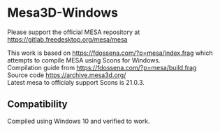 # Mesa3D-Windows

Please support the official MESA repository at https://gitlab.freedesktop.org/mesa/mesa

This work is based on https://fdossena.com/?p=mesa/index.frag which attempts to compile MESA using Scons for Windows.   
Compilation guide from https://fdossena.com/?p=mesa/build.frag   
Source code https://archive.mesa3d.org/   
Latest mesa to officialy support Scons is 21.0.3.   

## Compatibility

Compiled using Windows 10 and verified to work.
